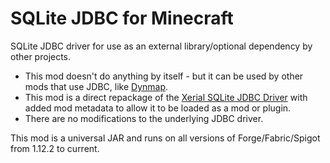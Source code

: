 # SQLite JDBC for Minecraft

SQLite JDBC driver for use as an external library/optional dependency by other projects.

* This mod doesn't do anything by itself - but it can be used by other mods that use JDBC, like [Dynmap](https://github.com/webbukkit/dynmap).
* This mod is a direct repackage of the [Xerial SQLite JDBC Driver](https://github.com/xerial/sqlite-jdbc) with added mod metadata to allow it to be loaded as a mod or plugin.
* There are no modifications to the underlying JDBC driver.

This mod is a universal JAR and runs on all versions of Forge/Fabric/Spigot from 1.12.2 to current.
